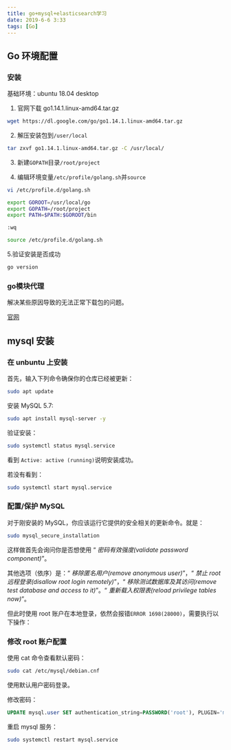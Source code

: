 ```yaml
---
title: go+mysql+elasticsearch学习
date: 2019-6-6 3:33
tags: [Go]
---
```


<CreateTime/>
<TagLinks />

## Go 环境配置

### 安装

基础环境：ubuntu 18.04 desktop

1. 官网下载 go1.14.1.linux-amd64.tar.gz

```bash
wget https://dl.google.com/go/go1.14.1.linux-amd64.tar.gz
```

2. 解压安装包到`/user/local`

```bash
tar zxvf go1.14.1.linux-amd64.tar.gz -C /usr/local/
```

3. 新建`GOPATH`目录`/root/project`

4. 编辑环境变量`/etc/profile/golang.sh`并`source`

```bash
vi /etc/profile.d/golang.sh

export GOROOT=/usr/local/go
export GOPATH=/root/project
export PATH=$PATH:$GOROOT/bin

:wq

source /etc/profile.d/golang.sh

```

5.验证安装是否成功

```bash
go version
```

### go模块代理

解决某些原因导致的无法正常下载包的问题。

[官网](https://goproxy.io/zh/)

## mysql 安装

### 在 unbuntu 上安装

首先，输入下列命令确保你的仓库已经被更新：

```bash
sudo apt update
```

安装 MySQL 5.7:

```bash
sudo apt install mysql-server -y
```

验证安装：

```bash
sudo systemctl status mysql.service
```

看到 `Active: active (running)`说明安装成功。

若没有看到：

```bash
sudo systemctl start mysql.service
```

### 配置/保护 MySQL

对于刚安装的 MySQL，你应该运行它提供的安全相关的更新命令。就是：

```bash
sudo mysql_secure_installation
```

这样做首先会询问你是否想使用 “ _密码有效强度(validate password component)_”。

其他选项（依序）是：“ _移除匿名用户(remove anonymous user)_”，“ _禁止 root 远程登录(disallow root login remotely)_”，“ _移除测试数据库及其访问(remove test database and access to it)_”。“ _重新载入权限表(reload privilege tables now)_”。

但此时使用 root 账户在本地登录，依然会报错`ERROR 1698(28000)`，需要执行以下操作：

### 修改 root 账户配置

使用 cat 命令查看默认密码：

```bash
sudo cat /etc/mysql/debian.cnf
```

使用默认用户密码登录。

修改密码：

```sql
UPDATE mysql.user SET authentication_string=PASSWORD('root'), PLUGIN='mysql_native_password' WHERE USER='root';
```

重启 mysql 服务：

```bash
sudo systemctl restart mysql.service
```
